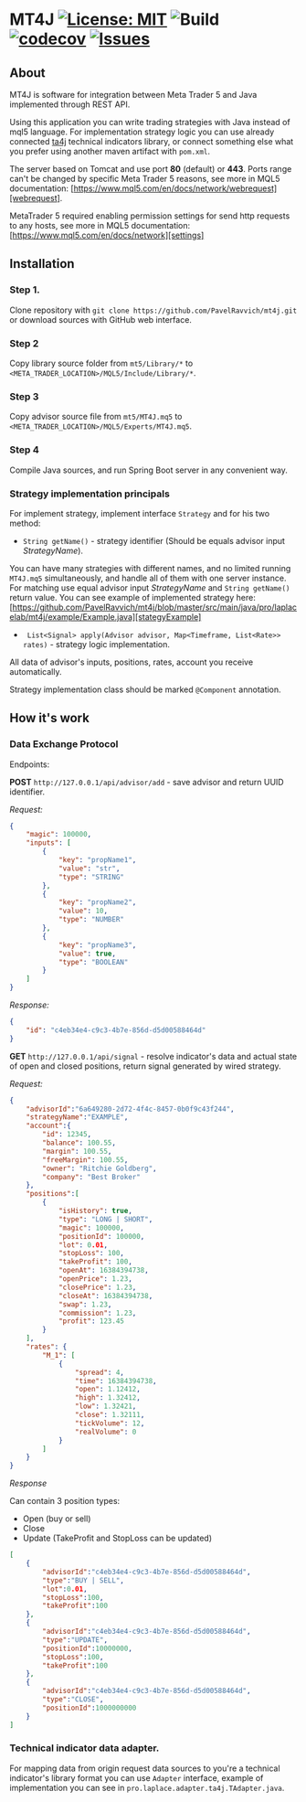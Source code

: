 # MT4J [![License: MIT](https://img.shields.io/badge/License-MIT%202.0-0298c3.svg)](https://opensource.org/licenses/MIT) ![Build](https://github.com/triodjangopiter/bridge/workflows/Build/badge.svg) [![codecov](https://codecov.io/gh/PavelRavvich/mt4j/branch/master/graph/badge.svg?token=Y3IRTX7LPW)](https://codecov.io/gh/PavelRavvich/mt4j) [![Issues](https://img.shields.io/github/issues/triodjangopiter/mt4j)](https://opensource.org/licenses/MIT)

## About

MT4J is software for integration between Meta Trader 5 and Java implemented through REST API.

Using this application you can write trading strategies with Java instead of mql5 language. For implementation strategy logic you can 
use already connected [ta4j] technical indicators library, or connect something else what you prefer using another maven artifact with `pom.xml`.

The server based on Tomcat and use port **80** (default) or **443**. Ports range can't be changed by specific Meta Trader 5 reasons, see more in MQL5 documentation: [https://www.mql5.com/en/docs/network/webrequest][webrequest].

MetaTrader 5 required enabling permission settings for send http requests to any hosts, see more in MQL5 documentation: [https://www.mql5.com/en/docs/network][settings]

## Installation
### Step 1. 
Clone repository with `git clone https://github.com/PavelRavvich/mt4j.git` or download sources with GitHub web interface.
### Step 2
Copy library source folder from `mt5/Library/*` to `<META_TRADER_LOCATION>/MQL5/Include/Library/*`.

### Step 3
Copy advisor source file from `mt5/MT4J.mq5` to `<META_TRADER_LOCATION>/MQL5/Experts/MT4J.mq5`. 

### Step 4
Compile Java sources, and run Spring Boot server in any convenient way.

### Strategy implementation principals

For implement strategy, implement interface `Strategy` and for his two method:
* `String getName()` - strategy identifier (Should be equals advisor input *StrategyName*). 

You can have many strategies with different names, and no limited running `MT4J.mq5` simultaneously, and handle all of them with one server instance. For matching use equal advisor input *StrategyName* and `String getName()` return value.
You can see example of implemented strategy here: [https://github.com/PavelRavvich/mt4j/blob/master/src/main/java/pro/laplacelab/mt4j/example/Example.java][stategyExample]

* ` List<Signal> apply(Advisor advisor, Map<Timeframe, List<Rate>> rates)` - strategy logic implementation. 

All data of advisor's inputs, positions, rates, account you receive automatically. 

Strategy implementation class should be marked `@Component` annotation.

## How it's work
### Data Exchange Protocol

Endpoints:

**POST** `http://127.0.0.1/api/advisor/add` - save advisor and return UUID identifier.

_Request:_
```json
{
    "magic": 100000,
    "inputs": [
        {
            "key": "propName1",
            "value": "str",
            "type": "STRING"
        },
        {
            "key": "propName2",
            "value": 10,
            "type": "NUMBER"
        },
        {
            "key": "propName3",
            "value": true,
            "type": "BOOLEAN"
        }
    ]
}
```

_Response:_
```json
{
    "id": "c4eb34e4-c9c3-4b7e-856d-d5d00588464d"
}
```


**GET** `http://127.0.0.1/api/signal` - resolve indicator's data and actual state of open and closed positions, return signal generated by wired strategy.

_Request:_
```json
{
    "advisorId":"6a649280-2d72-4f4c-8457-0b0f9c43f244",
    "strategyName":"EXAMPLE",
    "account":{
        "id": 12345,
        "balance": 100.55,
        "margin": 100.55,
        "freeMargin": 100.55,
        "owner": "Ritchie Goldberg",
        "company": "Best Broker"
    },
    "positions":[
        {
            "isHistory": true,
            "type": "LONG | SHORT",
            "magic": 100000,
            "positionId": 100000,
            "lot": 0.01,
            "stopLoss": 100,
            "takeProfit": 100,
            "openAt": 16384394738,
            "openPrice": 1.23,
            "closePrice": 1.23,
            "closeAt": 16384394738,
            "swap": 1.23,
            "commission": 1.23,
            "profit": 123.45
        }
    ],
    "rates": {
        "M_1": [
            {
                "spread": 4,
                "time": 16384394738,
                "open": 1.12412,
                "high": 1.32412,
                "low": 1.32421,
                "close": 1.32111,
                "tickVolume": 12,
                "realVolume": 0
            }
        ]
    }
}
```


_Response_ 

Can contain 3 position types:
  * Open (buy or sell)
  * Close
  * Update (TakeProfit and StopLoss can be updated)
    
```json
[
    {
        "advisorId":"c4eb34e4-c9c3-4b7e-856d-d5d00588464d",
        "type":"BUY | SELL",
        "lot":0.01,
        "stopLoss":100,
        "takeProfit":100
    },
    {
        "advisorId":"c4eb34e4-c9c3-4b7e-856d-d5d00588464d",
        "type":"UPDATE",
        "positionId":10000000,
        "stopLoss":100,
        "takeProfit":100
    },
    {
        "advisorId":"c4eb34e4-c9c3-4b7e-856d-d5d00588464d",
        "type":"CLOSE",
        "positionId":1000000000
    }
]
```

### Technical indicator data adapter.
For mapping data from origin request data sources to you're a technical indicator's library format you can use `Adapter` interface,
example of implementation you can see in `pro.laplace.adapter.ta4j.TAdapter.java`.


[webrequest]: https://www.mql5.com/en/docs/network/webrequest
[settings]:https://www.mql5.com/en/docs/network
[ta4j]:https://github.com/ta4j
[stategyExample]: https://github.com/triodjangopiter/mt4j/blob/master/src/main/java/pro/laplacelab/mt4j/example/Example.java